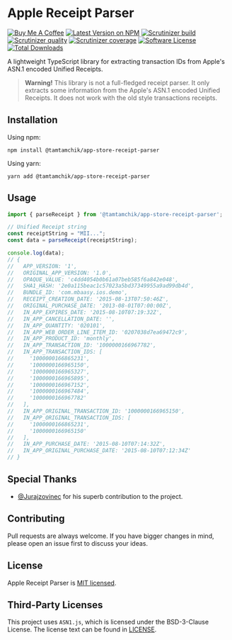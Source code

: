 # Apple Receipt Parser

[![Buy Me A Coffee][ico-coffee]][link-coffee]
[![Latest Version on NPM][ico-version]][link-npm]
[![Scrutinizer build][ico-scrutinizer-build]][link-scrutinizer]
[![Scrutinizer quality][ico-scrutinizer-quality]][link-scrutinizer]
[![Scrutinizer coverage][ico-scrutinizer-coverage]][link-scrutinizer]
[![Software License][ico-license]](./LICENSE)
[![Total Downloads][ico-downloads]][link-downloads]

A lightweight TypeScript library for extracting transaction IDs from Apple's ASN.1 encoded Unified Receipts.

> **Warning!** This library is not a full-fledged receipt parser. 
> It only extracts some information from the Apple's ASN.1 encoded Unified Receipts.
> It does not work with the old style transactions receipts.

## Installation

Using npm:

```shell
npm install @tamtamchik/app-store-receipt-parser
```

Using yarn:

```shell
yarn add @tamtamchik/app-store-receipt-parser
```

## Usage

```typescript
import { parseReceipt } from '@tamtamchik/app-store-receipt-parser';

// Unified Receipt string 
const receiptString = "MII...";
const data = parseReceipt(receiptString);

console.log(data);
// {
//   APP_VERSION: '1',
//   ORIGINAL_APP_VERSION: '1.0',
//   OPAQUE_VALUE: 'c4dd4054b0b61a07beb585f6a842e048',
//   SHA1_HASH: '2e0a115beac1c57023a5bd37349955a9ad99db4d',
//   BUNDLE_ID: 'com.mbaasy.ios.demo',
//   RECEIPT_CREATION_DATE: '2015-08-13T07:50:46Z',
//   ORIGINAL_PURCHASE_DATE: '2013-08-01T07:00:00Z',
//   IN_APP_EXPIRES_DATE: '2015-08-10T07:19:32Z',
//   IN_APP_CANCELLATION_DATE: '',
//   IN_APP_QUANTITY: '020101',
//   IN_APP_WEB_ORDER_LINE_ITEM_ID: '0207038d7ea69472c9',
//   IN_APP_PRODUCT_ID: 'monthly',
//   IN_APP_TRANSACTION_ID: '1000000166967782',
//   IN_APP_TRANSACTION_IDS: [
//     '1000000166865231',
//     '1000000166965150',
//     '1000000166965327',
//     '1000000166965895',
//     '1000000166967152',
//     '1000000166967484',
//     '1000000166967782'
//   ],
//   IN_APP_ORIGINAL_TRANSACTION_ID: '1000000166965150',
//   IN_APP_ORIGINAL_TRANSACTION_IDS: [
//     '1000000166865231',
//     '1000000166965150'
//   ],
//   IN_APP_PURCHASE_DATE: '2015-08-10T07:14:32Z',
//   IN_APP_ORIGINAL_PURCHASE_DATE: '2015-08-10T07:12:34Z'
// }
```

## Special Thanks

- [@Jurajzovinec](https://github.com/Jurajzovinec) for his superb contribution to the project.

## Contributing

Pull requests are always welcome. If you have bigger changes in mind, please open an issue first to discuss your ideas.

## License

Apple Receipt Parser is [MIT licensed](./LICENSE).

## Third-Party Licenses

This project uses `ASN1.js`, which is licensed under the BSD-3-Clause License. The license text can be found in [LICENSE](./LICENSE).

[ico-coffee]: https://img.shields.io/badge/Buy%20Me%20A-Coffee-%236F4E37.svg?style=flat-square
[ico-version]: https://img.shields.io/npm/v/@tamtamchik/app-store-receipt-parser.svg?style=flat-square
[ico-license]: https://img.shields.io/npm/l/@tamtamchik/app-store-receipt-parser.svg?style=flat-square
[ico-downloads]: https://img.shields.io/npm/dt/@tamtamchik/app-store-receipt-parser.svg?style=flat-square
[ico-scrutinizer-build]: https://img.shields.io/scrutinizer/build/g/tamtamchik/app-store-receipt-parser/main.svg?style=flat-square
[ico-scrutinizer-quality]: https://img.shields.io/scrutinizer/quality/g/tamtamchik/app-store-receipt-parser/main.svg?style=flat-square
[ico-scrutinizer-coverage]: https://img.shields.io/scrutinizer/coverage/g/tamtamchik/app-store-receipt-parser/main.svg?style=flat-square

[link-coffee]: https://www.buymeacoffee.com/tamtamchik
[link-npm]: https://www.npmjs.com/package/@tamtamchik/app-store-receipt-parser
[link-downloads]: https://www.npmjs.com/package/@tamtamchik/app-store-receipt-parser
[link-scrutinizer]: https://scrutinizer-ci.com/g/tamtamchik/app-store-receipt-parser/
